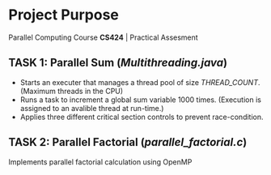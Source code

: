 # Project Purpose
Parallel Computing Course **CS424** | Practical Assesment

## **TASK 1:** Parallel Sum (*Multithreading.java*)
* Starts an executer that manages a thread pool of size *THREAD_COUNT*. (Maximum threads in the CPU)         
* Runs a task to increment a global sum variable 1000 times. (Execution is assigned to an avalible thread at run-time.)
* Applies three different critical section controls to prevent race-condition.


## **TASK 2:** Parallel Factorial (*parallel_factorial.c*)
Implements parallel factorial calculation using OpenMP
